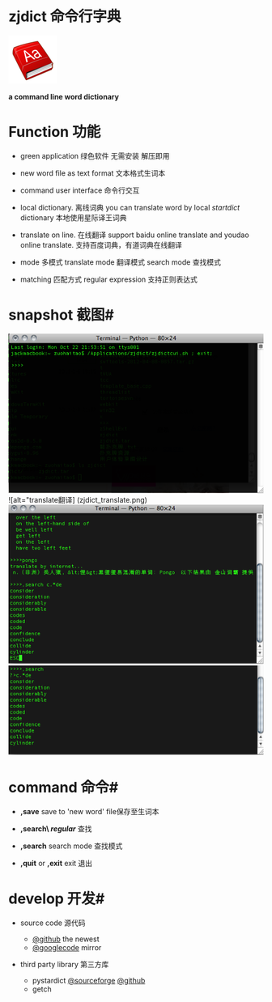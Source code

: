 zjdict 命令行字典
=========================

![alt=zjdict icon图标](zjdict_icon.png)

**a command line word dictionary**

# Function 功能 #
* green application 绿色软件 无需安装 解压即用

* new word file as text format 文本格式生词本

* command user interface 命令行交互

* local dictionary. 离线词典
	you can translate word by local _startdict_ dictionary 
	本地使用星际译王词典

* translate on line. 在线翻译
	support baidu online translate and youdao online translate.
	支持百度词典，有道词典在线翻译

* mode 多模式
	translate mode 翻译模式
	search mode 查找模式

* matching 匹配方式
	regular expression 支持正则表达式

# snapshot 截图#
![alt=run运行](zjdict_run.png)
![alt="translate翻译] (zjdict_translate.png)
![alt=search 查找](zjdict_search.png)
![alt=search mode查找模式](zjdict_search_mode.png)

# command 命令#
	
* **,save** save to 'new word' file保存至生词本

* **,search\ _regular_** 查找

* **,search** search mode 查找模式

* **,quit** or **,exit** exit 退出

# develop 开发#
* source code 源代码
	+ [@github](http://github.com/codepongo/zjdict) the newest
	+ [@googlecode](http://utocode.googlecode.com/svn/trunk/zjdict/) mirror

* third party library 第三方库
	+ pystardict 
	[@sourceforge](http://sourceforge.net/projects/pystardict)
	[@github](https://github.com/lig/pystardict)
	+ getch
